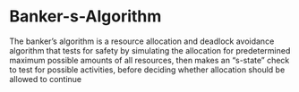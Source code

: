 # Banker-s-Algorithm

The banker’s algorithm is a resource allocation and deadlock avoidance algorithm that tests for safety by simulating the allocation for predetermined maximum possible amounts of all resources,
then makes an “s-state” check to test for possible activities, before deciding whether allocation should be allowed to continue
